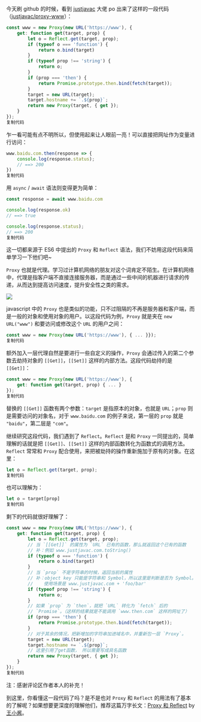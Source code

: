 <style>.markdown-body{word-break:break-word;line-height:1.75;font-weight:400;font-size:15px;overflow-x:hidden;color:#333}.markdown-body h1,.markdown-body h2,.markdown-body h3,.markdown-body h4,.markdown-body h5,.markdown-body h6{line-height:1.5;margin-top:35px;margin-bottom:10px;padding-bottom:5px}.markdown-body h1{font-size:30px;margin-bottom:5px}.markdown-body h2{padding-bottom:12px;font-size:24px;border-bottom:1px solid #ececec}.markdown-body h3{font-size:18px;padding-bottom:0}.markdown-body h4{font-size:16px}.markdown-body h5{font-size:15px}.markdown-body h6{margin-top:5px}.markdown-body p{line-height:inherit;margin-top:22px;margin-bottom:22px}.markdown-body img{max-width:100%}.markdown-body hr{border:none;border-top:1px solid #ddd;margin-top:32px;margin-bottom:32px}.markdown-body code{word-break:break-word;border-radius:2px;overflow-x:auto;background-color:#fff5f5;color:#ff502c;font-size:.87em;padding:.065em .4em}.markdown-body code,.markdown-body pre{font-family:Menlo,Monaco,Consolas,Courier New,monospace}.markdown-body pre{overflow:auto;position:relative;line-height:1.75}.markdown-body pre>code{font-size:12px;padding:15px 12px;margin:0;word-break:normal;display:block;overflow-x:auto;color:#333;background:#f8f8f8}.markdown-body a{text-decoration:none;color:#0269c8;border-bottom:1px solid #d1e9ff}.markdown-body a:active,.markdown-body a:hover{color:#275b8c}.markdown-body table{display:inline-block!important;font-size:12px;width:auto;max-width:100%;overflow:auto;border:1px solid #f6f6f6}.markdown-body thead{background:#f6f6f6;color:#000;text-align:left}.markdown-body tr:nth-child(2n){background-color:#fcfcfc}.markdown-body td,.markdown-body th{padding:12px 7px;line-height:24px}.markdown-body td{min-width:120px}.markdown-body blockquote{color:#666;padding:1px 23px;margin:22px 0;border-left:4px solid #cbcbcb;background-color:#f8f8f8}.markdown-body blockquote:after{display:block;content:""}.markdown-body blockquote>p{margin:10px 0}.markdown-body ol,.markdown-body ul{padding-left:28px}.markdown-body ol li,.markdown-body ul li{margin-bottom:0;list-style:inherit}.markdown-body ol li .task-list-item,.markdown-body ul li .task-list-item{list-style:none}.markdown-body ol li .task-list-item ol,.markdown-body ol li .task-list-item ul,.markdown-body ul li .task-list-item ol,.markdown-body ul li .task-list-item ul{margin-top:0}.markdown-body ol ol,.markdown-body ol ul,.markdown-body ul ol,.markdown-body ul ul{margin-top:3px}.markdown-body ol li{padding-left:6px}.markdown-body .contains-task-list{padding-left:0}.markdown-body .task-list-item{list-style:none}@media (max-width:720px){.markdown-body h1{font-size:24px}.markdown-body h2{font-size:20px}.markdown-body h3{font-size:18px}}</style>

今天刷 github 的时候，看到 [justjavac](https://github.com/justjavac) 大佬 po 出来了这样的一段代码（[justjavac/proxy-www](https://github.com/justjavac/proxy-www)）：

```javascript
const www = new Proxy(new URL('https://www'), {
    get: function get(target, prop) {
        let o = Reflect.get(target, prop);
        if (typeof o === 'function') {
            return o.bind(target)
        }
        if (typeof prop !== 'string') {
            return o;
        }
        if (prop === 'then') {
            return Promise.prototype.then.bind(fetch(target));
        }
        target = new URL(target);
        target.hostname += `.${prop}`;
        return new Proxy(target, { get });
    }
});
复制代码
```

乍一看可能有点不明所以，但使用起来让人眼前一亮！可以直接把网址作为变量进行访问：

```javascript
www.baidu.com.then(response => {
    console.log(response.status);
    // ==> 200
})
复制代码
```

用 `async` / `await` 语法则变得更为简单：

```javascript
const response = await www.baidu.com

console.log(response.ok)
// ==> true

console.log(response.status);
// ==> 200
复制代码
```

这一切都来源于 ES6 中提出的 `Proxy` 和 `Reflect` 语法，我们不妨用这段代码来简单学习一下他们吧\~

`Proxy` 也就是代理。学习过计算机网络的朋友对这个词肯定不陌生。在计算机网络中，代理是指客户端不直接连接服务器，而是通过一些中间的机器进行请求的传递，从而达到提高访问速度，提升安全性之类的需求。

![](https://p6-juejin.byteimg.com/tos-cn-i-k3u1fbpfcp/018556b8878042bdbeafa79a6c2df42c~tplv-k3u1fbpfcp-watermark.image)

javascript 中的 `Proxy` 也是类似的功能，只不过阻隔的不再是服务器和客户端，而是一般的对象和使用对象的用户。以这段代码为例，`Proxy` 就是夹在 `new URL("www")` 和要访问或修改这个 `URL` 的用户之间：

```js
const www = new Proxy(new URL('https://www'), { ... }});
复制代码
```

额外加入一层代理自然是要进行一些自定义的操作，`Proxy` 会通过传入的第二个参数去劫持对象的 `[[Get]]`，`[[Set]]` 这样的内部方法。这段代码劫持的是 `[[Get]]`：

```js
const www = new Proxy(new URL('https://www'), {
    get: function get(target, prop) { ... }
});
复制代码
```

替换的 `[[Get]]` 函数有两个参数：`target` 是指原本的对象，也就是 `URL`；`prop` 则是需要访问的对象名，对于 `www.baidu.com` 的例子来说，第一层的 `prop` 就是 `"baidu"`，第二层是 `"com"`。

继续研究这段代码，我们遇到了 `Reflect`。`Reflect` 是和 `Proxy` 一同提出的，简单理解的话就是把 `[[Get]]`、`[[Set]]` 这样的内部函数转化为函数式的调用方法。`Reflect` 常常和 `Proxy` 配合使用，来把被劫持的操作重新施加于原有的对象。在这里：

```js
let o = Reflect.get(target, prop);
复制代码
```

也可以理解为：

```js
let o = target[prop]
复制代码
```

剩下的代码就很好理解了：

```js
const www = new Proxy(new URL('https://www'), {
    get: function get(target, prop) {
        let o = Reflect.get(target, prop);
        // 当 `[[Get]]` 的属性为 `URL` 已有的函数，那么就返回这个已有的函数
        // 补：例如 www.justjavac.com.toString()
        if (typeof o === 'function') {
            return o.bind(target)
        }
        // 当 `prop` 不是字符串的时候，返回当前的属性
        // 补：object key 只能是字符串和 Symbol，所以这里是判断是否为 Symbol。
        //    使用场景是 www.justjavac.com + 'foo/bar'
        if (typeof prop !== 'string') {
            return o;
        }
        // 如果 `prop` 为 `then`，就把 `URL` 转化为 `fetch` 后的
        // `Promise`。（这样的结果就是不能调用 `www.then.com` 这样的网址了）
        if (prop === 'then') {
            return Promise.prototype.then.bind(fetch(target));
        }
        // 对于其余的情况，把新增加的字符串加进域名中，并重新包一层 `Proxy`。
        target = new URL(target);
        target.hostname += `.${prop}`;
        // 这里引用了get函数， 所以需要写成具名函数
        return new Proxy(target, { get });
    }
});
复制代码
```

注：感谢评论区作者本人的补充！

到这里，你看懂这一段代码了吗？是不是也对 `Proxy` 和 `Reflect` 的用法有了基本的了解呢？如果想要更深度的理解他们，推荐这篇万字长文：[Proxy 和 Reflect](https://juejin.cn/post/6844904090116292616) by [王小酱](https://juejin.cn/post/6844904090116292616)。

<!---->

